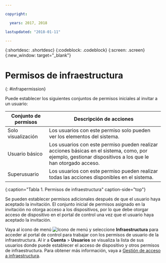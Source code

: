 ```yaml
---

copyright:

  years: 2017, 2018

lastupdated: "2018-01-11"

---
```


{:shortdesc: .shortdesc}
{:codeblock: .codeblock}
{:screen: .screen}
{:new_window: target="_blank"}

# Permisos de infraestructura
{: #infrapermission}

Puede establecer los siguientes conjuntos de permisos iniciales al invitar a un usuario:

| Conjunto de permisos | Descripción de acciones |
|---------------------------|------------------------|
|Solo visualización | Los usuarios con este permiso solo pueden ver los elementos del sistema.|
|Usuario básico | Los usuarios con este permiso pueden realizar acciones básicas en el sistema, como, por ejemplo, gestionar dispositivos a los que le han otorgado acceso. |
|Superusuario | Los usuarios con este permiso pueden realizar todas las acciones disponibles en el sistema. |
{:caption="Tabla 1. Permisos de infraestructura" caption-side="top"}

Se pueden establecer permisos adicionales después de que el usuario haya aceptado la invitación. El conjunto inicial de permisos asignado en la invitación no otorga acceso a los dispositivos, por lo que debe otorgar acceso de dispositivo en el portal de control una vez que el usuario haya aceptado la invitación.

Vaya al icono de menú ![Icono de menú](../icons/icon_hamburger.svg) y seleccione **Infraestructura** para acceder al portal de control para trabajar con los permisos de usuario de la infraestructura. Al ir a **Cuenta** &gt; **Usuarios** se visualiza la lista de sus usuarios donde puede establecer el acceso de dispositivo y otros permisos de infraestructura. Para obtener más información, vaya a [Gestión de acceso a infraestructura](/docs/iam/mnginfra.html#managing-infrastructure-access).
